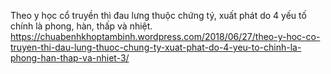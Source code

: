 Theo y học cổ truyền thì đau lưng thuộc chứng tý, xuất phát do 4 yếu tố chính là phong, hàn, thấp và nhiệt.
https://chuabenhkhoptambinh.wordpress.com/2018/06/27/theo-y-hoc-co-truyen-thi-dau-lung-thuoc-chung-ty-xuat-phat-do-4-yeu-to-chinh-la-phong-han-thap-va-nhiet-3/

